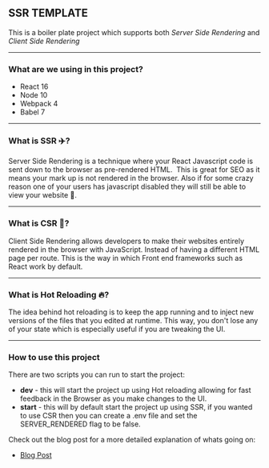 ## SSR TEMPLATE

This is a boiler plate project which supports
both _Server Side Rendering_ and _Client Side Rendering_

---

### What are we using in this project?

- React 16
- Node 10
- Webpack 4
- Babel 7

---

### What is SSR ✈️?

Server Side Rendering is a technique where your React Javascript code is sent down to the browser as pre-rendered HTML. 
This is great for SEO as it means your mark up is not rendered in the browser. Also if for some crazy reason one of your users has javascript disabled they will still be able to view your website 🚀.

---

### What is CSR 🚗?

Client Side Rendering allows developers to make their websites entirely rendered in the browser with JavaScript. Instead of having a different HTML page per route. This is the way in which Front end frameworks such as React work by default.

---

### What is Hot Reloading 🔥?

The idea behind hot reloading is to keep the app running and to inject new versions of the files that you edited at runtime. This way, you don't lose any of your state which is especially useful if you are tweaking the UI.

---

### How to use this project

There are two scripts you can run to start the project:

- **dev** - this will start the project up using Hot reloading allowing for fast feedback in the Browser as you make changes to the UI.
- **start** - this will by default start the project up using SSR, if you wanted to use CSR then you can create a .env file and set the SERVER_RENDERED flag to be false.

Check out the blog post for a more detailed explanation of whats going on:

- [Blog Post](https://medium.com/@garygeorge84/server-side-rendering-418a63928571)
